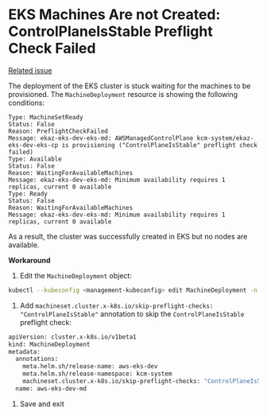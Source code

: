 # EKS Machines Are not Created: ControlPlaneIsStable Preflight Check Failed

[Related issue](https://github.com/k0rdent/kcm/issues/907)

The deployment of the EKS cluster is stuck waiting for the machines to be provisioned. The `MachineDeployment`
resource is showing the following conditions:

```
Type: MachineSetReady
Status: False
Reason: PreflightCheckFailed
Message: ekaz-eks-dev-eks-md: AWSManagedControlPlane kcm-system/ekaz-eks-dev-eks-cp is provisioning ("ControlPlaneIsStable" preflight check failed)
Type: Available
Status: False
Reason: WaitingForAvailableMachines
Message: ekaz-eks-dev-eks-md: Minimum availability requires 1 replicas, current 0 available
Type: Ready
Status: False
Reason: WaitingForAvailableMachines
Message: ekaz-eks-dev-eks-md: Minimum availability requires 1 replicas, current 0 available
```

As a result, the cluster was successfully created in EKS but no nodes are available.

**Workaround**

1. Edit the `MachineDeployment` object:

```bash
kubectl --kubeconfig <management-kubeconfig> edit MachineDeployment -n <cluster-namespace> <cluster-name>-md
```

1. Add `machineset.cluster.x-k8s.io/skip-preflight-checks: "ControlPlaneIsStable"` annotation to skip the
`ControlPlaneIsStable` preflight check:

```bash
apiVersion: cluster.x-k8s.io/v1beta1
kind: MachineDeployment
metadata:
  annotations:
    meta.helm.sh/release-name: aws-eks-dev
    meta.helm.sh/release-namespace: kcm-system
    machineset.cluster.x-k8s.io/skip-preflight-checks: "ControlPlaneIsStable" # add new annotation
  name: aws-eks-dev-md
```

1. Save and exit

